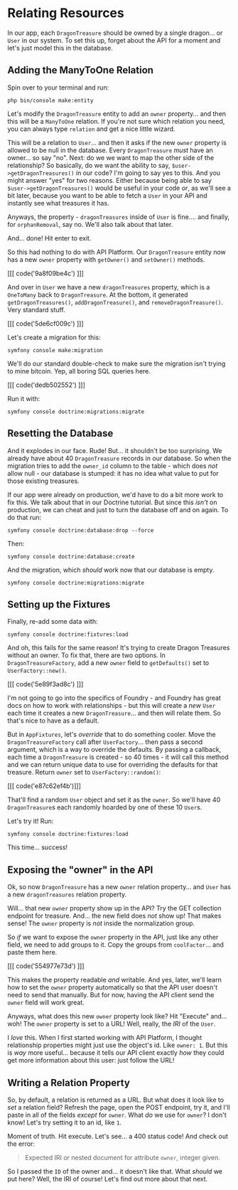 # Relating Resources

In our app, each `DragonTreasure` should be owned by a single dragon... or `User`
in our system. To set this up, forget about the API for a moment and let's just model
this in the database.

## Adding the ManyToOne Relation

Spin over to your terminal and run:

```terminal
php bin/console make:entity
```

Let's modify the `DragonTreasure` entity to add an `owner` property... and then this
will be a `ManyToOne` relation. If you're not sure which relation you need, you can
always type `relation` and get a nice little wizard.

This will be a relation to `User`... and then it asks if the new `owner` property
is allowed to be null in the database. Every `DragonTreasure` *must* have an owner...
so say "no". Next: do we we want to map the other side of the relationship? So
basically, do we want the ability to say, `$user->getDragonTreasures()` in our code?
I'm going to say yes to this. And you might answer "yes" for two reasons. Either
because being able to say `$user->getDragonTreasures()` would be useful in your
code *or*, as we'll see a bit later, because you want to be able to fetch a
`User` in your API and instantly see what treasures it has.

Anyways, the property - `dragonTreasures` inside of `User` is fine.... and finally,
for `orphanRemoval`, say no. We'll also talk about that later.

And... done! Hit enter to exit.

So this had nothing to do with API Platform. Our `DragonTreasure` entity now has
a new `owner` property with `getOwner()` and `setOwner()` methods. 

[[[ code('9a8f09be4c') ]]]

And over in `User` we have a new `dragonTreasures` property, which is a `OneToMany` back to
`DragonTreasure`. At the bottom, it generated `getDragonTreasures()`,
`addDragonTreasure()`, and `removeDragonTreasure()`. Very standard stuff.

[[[ code('5de6cf009c') ]]]

Let's create a migration for this:

```terminal
symfony console make:migration
```

We'll do our standard double-check to make sure the migration isn't trying to
mine bitcoin. Yep, all boring SQL queries here. 

[[[ code('dedb502552') ]]]

Run it with:

```terminal
symfony console doctrine:migrations:migrate
```

## Resetting the Database

And it explodes in our face. Rude! But... it shouldn't be too surprising. We already
have about 40 `DragonTreasure` records in our database. So when the migration tries
to add the `owner_id` column to the table - which does *not* allow null - our
database is stumped: it has no idea what value to put for those existing treasures.

If our app were already on production, we'd have to do a bit more work to fix this.
We talk about that in our Doctrine tutorial. But since this *isn't* on production,
we can cheat and just to turn the database off and on again. To do that run:

```terminal
symfony console doctrine:database:drop --force
```

Then:

```terminal
symfony console doctrine:database:create
```

And the migration, which *should* work now that our database is empty.

```terminal
symfony console doctrine:migrations:migrate
```

## Setting up the Fixtures

Finally, re-add some data with:

```terminal
symfony console doctrine:fixtures:load
```

And oh, this fails for the same reason! It's trying to create Dragon Treasures
without an owner. To fix that, there are two options. In `DragonTreasureFactory`,
add a new `owner` field to `getDefaults()` set to `UserFactory::new()`.

[[[ code('5e89f3ad8c') ]]]

I'm not going to go into the specifics of Foundry - and Foundry has great docs
on how to work with relationships - but this will create a *new* `User` each time
it creates a new `DragonTreasure`... and then will relate them. So that's nice to
have as a default.

But in `AppFixtures`, let's *override* that to do something cooler. Move the
`DragonTreasureFactory` call after `UserFactory`... then pass a second argument,
which is a way to override the defaults. By passing a callback, each time a
`DragonTreasure` is created - so 40 times - it will call this method and we
can return unique data to use for overriding the defaults for that treasure. Return
`owner` set to `UserFactory::random()`:

[[[ code('e87c62ef4b')]]]

That'll find a random `User` object and set it as the `owner`. So we'll have 40
`DragonTreasure`s each randomly hoarded by one of these 10 `User`s.

Let's try it! Run:

```terminal
symfony console doctrine:fixtures:load
```

This time... success!

## Exposing the "owner" in the API

Ok, so now `DragonTreasure` has a new `owner` relation property... and `User`
has a new `dragonTreasures` relation property.

Will... that new `owner` property show up in the API? Try the GET collection endpoint
for treasure. And... the new field does *not* show up! That makes sense!
The `owner` property is *not* inside the normalization group.

So *if* we want to expose the `owner` property in the API, just like any other field,
we need to add groups to it. Copy the groups from `coolFactor`... and paste them
here.

[[[ code('554977e73d') ]]]

This makes the property readable *and* writable. And yes, later, we'll learn how
to set the `owner` property automatically so that the API user doesn't need to send
that manually. But for now, having the API client send the  `owner` field will
work great.

Anyways, what does this new `owner` property look like? Hit "Execute" and... woh!
The `owner` property is set to a URL! Well, really, the *IRI* of the `User`.

I *love* this. When I first started working with API Platform, I thought relationship
properties might just use the object's id. Like `owner: 1`. But this is *way* more
useful... because it tells our API client exactly *how* they could get more information
about this user: just follow the URL!

## Writing a Relation Property

So, by default, a relation is returned as a URL. But what does it look like to
*set* a relation field? Refresh the page, open the POST endpoint, try it, and
I'll paste in all of the fields *except* for `owner`. What *do* we use for `owner`?
I don't know! Let's try setting it to an id, like `1`.

Moment of truth. Hit execute. Let's see... a 400 status code! And check out
the error:

> Expected IRI or nested document for attribute `owner`, integer given.

So I passed the `ID` of the owner and... it doesn't like that. What *should* we
put here? Well, the IRI of course! Let's find out more about that next.
